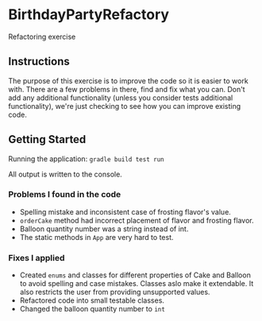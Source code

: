 # BirthdayPartyRefactory
Refactoring exercise

## Instructions
The purpose of this exercise is to improve the code so it is easier to work with. 
There are a few problems in there, find and fix what you can. Don't add any additional
functionality (unless you consider tests additional functionality), we're just checking to see how you can improve existing code.
 
## Getting Started

Running the application: `gradle build test run`

All output is written to the console.

### Problems I found in the code

* Spelling mistake and inconsistent case of frosting flavor's value.
* `orderCake` method had incorrect placement of flavor and frosting flavor.
* Balloon quantity number was a string instead of int.
* The static methods in `App` are very hard to test.

### Fixes I applied

* Created `enums` and classes for different properties of Cake and Balloon to avoid spelling and case mistakes. Classes aslo make it extendable. It also restricts the user from providing unsupported values.
* Refactored code into small testable classes.
* Changed the balloon quantity number to `int`   
